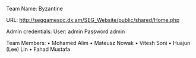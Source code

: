 Team Name:   Byzantine

 URL:   http://seggamesoc.dx.am/SEG_Website/public/shared/Home.php
 
 Admin credentials:
 User: admin
 Password admin
 
 Team Members:
•	Mohamed Alim
•	Mateusz Nowak
•	Vitesh Soni
•	Huajun (Lee) Lin
•	Fahad Mustafa
